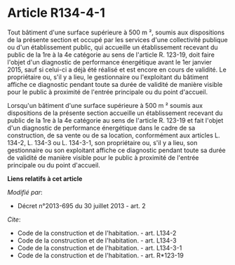 # Article R134-4-1

Tout bâtiment d'une surface supérieure à 500 m ², soumis aux dispositions de la présente section et occupé par les services
d'une collectivité publique ou d'un établissement public, qui accueille un établissement recevant du public de la 1re à la 4e
catégorie au sens de l'article R. 123-19, doit faire l'objet d'un diagnostic de performance énergétique avant le 1er janvier
2015, sauf si celui-ci a déjà été réalisé et est encore en cours de validité. Le propriétaire ou, s'il y a lieu, le
gestionnaire ou l'exploitant du bâtiment affiche ce diagnostic pendant toute sa durée de validité de manière visible pour le
public à proximité de l'entrée principale ou du point d'accueil. 

Lorsqu'un bâtiment d'une surface supérieure à 500 m ² soumis aux dispositions de la présente section accueille un
établissement recevant du public de la 1re à la 4e catégorie au sens de l'article R. 123-19 et fait l'objet d'un diagnostic
de performance énergétique dans le cadre de sa construction, de sa vente ou de sa location, conformément aux articles L.
134-2, L. 134-3 ou L. 134-3-1, son propriétaire ou, s'il y a lieu, son gestionnaire ou son exploitant affiche ce diagnostic
pendant toute sa durée de validité de manière visible pour le public à proximité de l'entrée principale ou du point
d'accueil.

**Liens relatifs à cet article**

_Modifié par_:

  - Décret n°2013-695 du 30 juillet 2013 - art. 2

_Cite_:

  - Code de la construction et de l'habitation. - art. L134-2
  - Code de la construction et de l'habitation. - art. L134-3
  - Code de la construction et de l'habitation. - art. L134-3-1
  - Code de la construction et de l'habitation. - art. R*123-19

